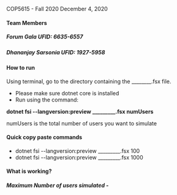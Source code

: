 COP5615 - Fall 2020
December 4, 2020

#### Team Members

##### Forum Gala          UFID: 6635-6557

##### Dhananjay Sarsonia  UFID: 1927-5958


#### How to run
Using terminal, go to the directory containing the ________.fsx file.
- Please make sure dotnet core is installed
- Run using the command: 

**dotnet fsi --langversion:preview _________.fsx numUsers**
 
numUsers is the total number of users you want to simulate

#### Quick copy paste commands

- dotnet fsi --langversion:preview _________.fsx 100 
- dotnet fsi --langversion:preview _________.fsx 1000


#### What is working?



##### Maximum Number of users simulated - 







